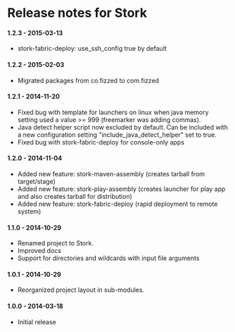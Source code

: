Release notes for Stork
=======================================

#### 1.2.3 - 2015-03-13
 - stork-fabric-deploy: use_ssh_config true by default

#### 1.2.2 - 2015-02-03
 - Migrated packages from co.fizzed to com.fizzed

#### 1.2.1 - 2014-11-20
 - Fixed bug with template for launchers on linux when java memory setting used
   a value >= 999 (freemarker was adding commas).
 - Java detect helper script now excluded by default. Can be included with a new
   configuration setting "include_java_detect_helper" set to true.
 - Fixed bug with stork-fabric-deploy for console-only apps

#### 1.2.0 - 2014-11-04
 - Added new feature: stork-maven-assembly (creates tarball from target/stage)
 - Added new feature: stork-play-assembly (creates launcher for play app and
     also creates tarball for distribution)
 - Added new feature: stork-fabric-deploy (rapid deployment to remote system)

#### 1.1.0 - 2014-10-29
 - Renamed project to Stork.
 - Improved docs
 - Support for directories and wildcards with input file arguments

#### 1.0.1 - 2014-10-29
 - Reorganized project layout in sub-modules.

#### 1.0.0 - 2014-03-18
 - Initial release
